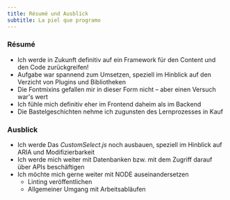 ```yaml
---
title: Résumé und Ausblick 
subtitle: La piel que programo
---
```


### Résumé

- Ich werde in Zukunft definitiv auf ein Framework für den Content und den Code zurückgreifen!
- Aufgabe war spannend zum Umsetzen, speziell im Hinblick auf den Verzicht von Plugins und Bibliotheken
- Die Fontmixins gefallen mir in dieser Form nicht – aber einen Versuch war's wert
- Ich fühle mich definitiv eher im Frontend daheim als im Backend
- Die Bastelgeschichten nehme ich zugunsten des Lernprozesses in Kauf

### Ausblick

- Ich werde Das _CustomSelect.js_ noch ausbauen, speziell im Hinblick auf ARIA und Modifizierbarkeit
- Ich werde mich weiter mit Datenbanken bzw. mit dem Zugriff darauf über APIs beschäftigen
- Ich möchte mich gerne weiter mit NODE auseinandersetzen
  - Linting veröffentlichen
  - Allgemeiner Umgang mit Arbeitsabläufen
